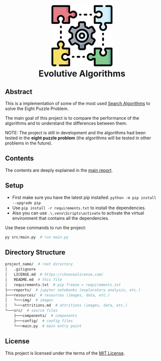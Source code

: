 <h1 align="center">
    <img src="resources/img/puzzle.png" alt="Digital Strategy" width="200">
    <div align="center">Evolutive Algorithms</div>
</h1>

## Abstract

This is a implementation of some of the most used [Search Algorithms](./reports/00_main_report.ipynb) to solve the Eight Puzzle Problem.

The main goal of this project is to compare the performance of the algorithms and to understand the differences between them.

NOTE: The project is still in development and the algorithms had been tested in the **eight puzzle problem** (the algorithms will be tested in other problems in the future).


## Contents

The contents are deeply explained in the [main report](/reports/00_main_report.ipynb).


## Setup

- First make sure you have the latest pip installed: `python -m pip install --upgrade pip`
- Use `pip install -r requirements.txt` to install the dependencies.
- Also you can use `.\.venv\Scripts\activate` to activate the virtual environment that contains all the dependencies.

Use these commands to run the project:
```python
py src/main.py  # run main.py
```

## Directory Structure

```bash
project_name/  # root directory
│   .gitignore
│   LICENSE.md  # https://choosealicense.com/
│   README.md  # this file
│   requirements.txt  # pip freeze > requirements.txt
├───reports/  # jupyter notebooks (exploratory analysis, etc.)
├───resources/  # resources (images, data, etc.)
│   └───img/  # images
│   └───attritions.md  # attritions (images, data, etc.)
└───src/  # source files
    ├───components/  # components
    ├───config/  # config files
    └───main.py  # main entry point
```

## License

This project is licensed under the terms of the [MIT License](LICENSE.md).
